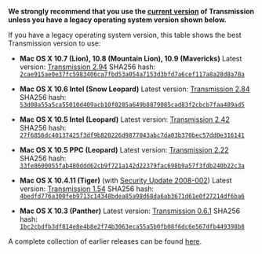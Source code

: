 **We strongly recommend that you use the [current version](https://github.com/transmission/transmission/releases/latest) of Transmission unless you have a legacy operating system version shown below.**

If you have a legacy operating system version, this table shows the best Transmission version to use:
 * **Mac OS X 10.7 (Lion), 10.8 (Mountain Lion), 10.9 (Mavericks)**
    Latest version: [Transmission 2.94](https://github.com/transmission/transmission-releases/raw/master/Transmission-2.94.dmg)
    SHA256 hash: [`2cae915ae0e37fc5983406ca7fbd53a054a7153d3bfd7a6cef117a8a28d8a78a`](https://www.virustotal.com/gui/file/2cae915ae0e37fc5983406ca7fbd53a054a7153d3bfd7a6cef117a8a28d8a78a/detection)

  * **Mac OS X 10.6 Intel (Snow Leopard)**
    Latest version: [Transmission 2.84](https://github.com/transmission/transmission-releases/raw/master/Transmission-2.84.dmg)
    SHA256 hash: [`53d08a55a5ca55010d409acb10f0285a649b8879085cad83f2cbcb7faa489ad5`](https://www.virustotal.com/en/file/53d08a55a5ca55010d409acb10f0285a649b8879085cad83f2cbcb7faa489ad5/analysis/)
  * **Mac OS X 10.5 Intel (Leopard)**
    Latest version: [Transmission 2.42](https://github.com/transmission/transmission-releases/raw/master/Transmission-2.42.dmg)
    SHA256 hash: [`27f6856dc40137425f3df9b820226d9877043abc7da03b370bec57dd0e316141`](https://www.virustotal.com/en/file/27f6856dc40137425f3df9b820226d9877043abc7da03b370bec57dd0e316141/analysis/)
  * **Mac OS X 10.5 PPC (Leopard)**
    Latest version: [Transmission 2.22](https://github.com/transmission/transmission-releases/raw/master/Transmission-2.22.dmg)
    SHA256 hash: [`33fe8600055fab480ddd62cb9f721a142d22379fac698b9a57f3fdb240b22c3a`](https://www.virustotal.com/en/file/33fe8600055fab480ddd62cb9f721a142d22379fac698b9a57f3fdb240b22c3a/analysis/)
  * **Mac OS X 10.4.11 (Tiger)** (with [Security Update 2008-002](https://support.apple.com/kb/HT1249))
    Latest version: [Transmission 1.54](https://github.com/transmission/transmission-releases/raw/master/Transmission-1.54.dmg)
    SHA256 hash: [`4bedfd776a300feb9713c14348bdea85a98d68da6ab3671d61e0f27214df6ba6`](https://www.virustotal.com/en/file/4bedfd776a300feb9713c14348bdea85a98d68da6ab3671d61e0f27214df6ba6/analysis/)
  * **Mac OS X 10.3 (Panther)**
    Latest version: [Transmission 0.6.1](https://github.com/transmission/transmission-releases/raw/master/Transmission-0.6.1.dmg)
    SHA256 hash: [`1bc2cbdfb3df814e8e4b8e2f74b3063eca55a5b0fb08f6dc6e567dfb449398b8`](https://www.virustotal.com/en/file/1bc2cbdfb3df814e8e4b8e2f74b3063eca55a5b0fb08f6dc6e567dfb449398b8/analysis/)

A complete collection of earlier releases can be found [here](https://github.com/transmission/transmission-releases).
